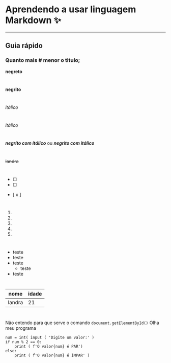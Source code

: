 # Aprendendo a usar linguagem Markdown ✨
*** 
## Guia rápido

### Quanto mais # menor o titulo;

**negreto**

#

__negrito__

#

*itálico*

# 

_itálico_

# 

__*negrito com itálico*__ ou **_negrito com itálico_**

# 

~~Iandra~~

# 

- [ ]
- [ ]
- [ x ]

 # 
 
 1.
 3.
   2.
   3.
 99.
 
  #
  
  * teste
  * teste
  * teste
     * teste
  * teste 
  
  #
  
  nome | idade
  --- | ---
  Iandra | 21
  
  #
  
  Não entendo para que serve o comando `document.getElementById()`
  Olha meu programa  
  ```
  num = int( input ( 'Digite um valor:' )
  if num % 2 == 0:
      print ( f'O valor{num} é PAR')
  else:
      print ( f'O valor{num} é ÍMPAR' )
  ```

  
 
  
  
  
  
  
  
  
  
  
  
  
 



